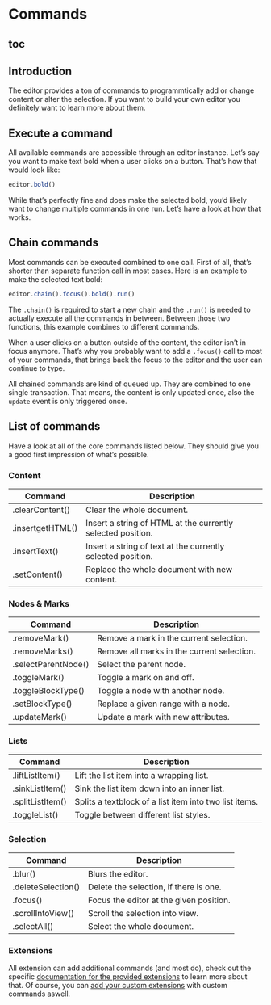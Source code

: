 # Commands

## toc

## Introduction
The editor provides a ton of commands to programmtically add or change content or alter the selection. If you want to build your own editor you definitely want to learn more about them.

## Execute a command
All available commands are accessible through an editor instance. Let’s say you want to make text bold when a user clicks on a button. That’s how that would look like:

```js
editor.bold()
```

While that’s perfectly fine and does make the selected bold, you’d likely want to change multiple commands in one run. Let’s have a look at how that works.

## Chain commands
Most commands can be executed combined to one call. First of all, that’s shorter than separate function call in most cases. Here is an example to make the selected text bold:

```js
editor.chain().focus().bold().run()
```

The `.chain()` is required to start a new chain and the `.run()` is needed to actually execute all the commands in between. Between those two functions, this example combines to different commands.

When a user clicks on a button outside of the content, the editor isn’t in focus anymore. That’s why you probably want to add a `.focus()` call to most of your commands, that brings back the focus to the editor and the user can continue to type.

All chained commands are kind of queued up. They are combined to one single transaction. That means, the content is only updated once, also the `update` event is only triggered once.

## List of commands
Have a look at all of the core commands listed below. They should give you a good first impression of what’s possible.

### Content
| Command         | Description                                                 |
| --------------- | ----------------------------------------------------------- |
| .clearContent() | Clear the whole document.                                   |
| .insertgetHTML()   | Insert a string of HTML at the currently selected position. |
| .insertText()   | Insert a string of text at the currently selected position. |
| .setContent()   | Replace the whole document with new content.                |

### Nodes & Marks
| Command             | Description                                            |
| ------------------- | ------------------------------------------------------ |
| .removeMark()       | Remove a mark in the current selection.                |
| .removeMarks()      | Remove all marks in the current selection.             |
| .selectParentNode() | Select the parent node.                                |
| .toggleMark()       | Toggle a mark on and off.                              |
| .toggleBlockType()  | Toggle a node with another node.                       |
| .setBlockType()     | Replace a given range with a node.                     |
| .updateMark()       | Update a mark with new attributes.                     |

### Lists
| Command             | Description                                            |
| ------------------- | ------------------------------------------------------ |
| .liftListItem()     | Lift the list item into a wrapping list.               |
| .sinkListItem()     | Sink the list item down into an inner list.            |
| .splitListItem()    | Splits a textblock of a list item into two list items. |
| .toggleList()       | Toggle between different list styles.                  |

### Selection
| Command            | Description                             |
| ------------------ | --------------------------------------- |
| .blur()            | Blurs the editor.                       |
| .deleteSelection() | Delete the selection, if there is one.  |
| .focus()           | Focus the editor at the given position. |
| .scrollIntoView()  | Scroll the selection into view.         |
| .selectAll()       | Select the whole document.              |

### Extensions
All extension can add additional commands (and most do), check out the specific [documentation for the provided extensions](/api/extensions) to learn more about that. Of course, you can [add your custom extensions](/guide/custom-extensions) with custom commands aswell.
